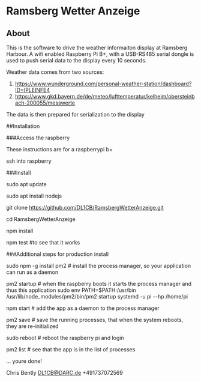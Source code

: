 
# Ramsberg Wetter Anzeige

## About

This is the software to drive the weather informaiton
display at Ramsberg Harbour. A wifi enabled Raspberry Pi B+,
with a USB-RS485 serial dongle is used to push serial 
data to the display every 10 seconds.

Weather data comes from two sources:
1) https://www.wunderground.com/personal-weather-station/dashboard?ID=IPLEINFE4
2) https://www.gkd.bayern.de/de/meteo/lufttemperatur/kelheim/obersteinbach-200055/messwerte

The data is then prepared for serialization to the display

##Installation

###Access the raspberry

These instructions are for a raspberrypi b+

ssh into raspberry 

###Install

sudo apt update

sudo apt install nodejs

git clone https://github.com/DL1CB/RamsbergWetterAnzeige.git

cd  RamsbergWetterAnzeige

npm install

npm test    #to see that it works


###Additional steps for production install

sudo npm -g install pm2    # install the process manager, so your application can run as a daemon

pm2 startup                # when the raspberry boots it starts the process manager and thus this application
sudo env PATH=$PATH:/usr/bin /usr/lib/node_modules/pm2/bin/pm2 startup systemd -u pi --hp /home/pi

npm start                  # add the app as a daemon to the process manager

pm2 save                   # save the running processes, that when the system reboots, they are re-initialized

sudo reboot                # reboot the raspberry pi and login

pm2 list                   # see that the app is in the list of processes 

... youre done!

Chris Bently
DL1CB@DARC.de
+491737072569